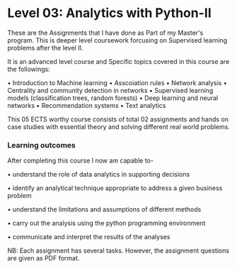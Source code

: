 # Level 03: Analytics with Python-II

These are the Assignments that I have done as Part of my Master's program. This is deeper level coursework forcusing on Supervised learning problems after the level II.

It is an advanced level course and Specific topics covered in this course are the followings:

• Introduction to Machine learning
• Asscoiation rules
• Network analysis
• Centrality and community detection in networks
• Supervised learning models (classification trees, random forests)
• Deep learning and neural networks
• Recommendation systems
• Text analytics

This 05 ECTS worthy course consists of total 02 assignments and hands on case studies with essential theory and solving different real world problems.


### Learning outcomes

After completing this course I now am capable to-

• understand the role of data analytics in supporting decisions

• identify an analytical technique appropriate to address a given business problem

• understand the limitations and assumptions of different methods

• carry out the analysis using the python programming environment

• communicate and interpret the results of the analyses

NB: Each assignment has several tasks. However, the assignment questions are given as PDF format.

